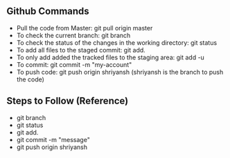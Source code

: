 ## Github Commands 

- Pull the code from Master: git pull origin master
- To check the current branch: git branch
- To check the status of the changes in the working directory: git status
- To add all files to the staged commit: git add.
- To only add added the tracked files to the staging area: git add -u
- To commit: git commit -m "my-account"
- To push code: git push origin shriyansh  (shriyansh is the branch to push the code)


## Steps to Follow (Reference)

- git branch
- git status
- git add.
- git commit -m "message"
- git push origin shriyansh

